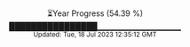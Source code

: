 <p align="center">
⏳Year Progress (54.39 %) <br>
████████████████▁▁▁▁▁▁▁▁▁▁▁▁▁▁ <br>
<sub>Updated: Tue, 18 Jul 2023 12:35:12 GMT</sub>
</p>

